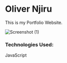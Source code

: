 # Oliver Njiru
This is my Portfolio Website. 

![Screenshot (1)](https://user-images.githubusercontent.com/51198797/168662741-02eaa458-cff3-4969-baf7-f5556669b072.jpg)
<h3>Technologies Used: </h3>
<p>JavaScript</p>


